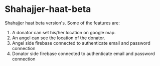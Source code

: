 # Shahajjer-haat-beta
Shahajjer haat beta version's. 
Some of the features are:
1) A donator can set his/her location on google map.
2) An angel can see the location of the donator.
3) Angel side firebase connected to authenticate email and password connection
4) Donator side firebase connected to authenticate email and password connection
